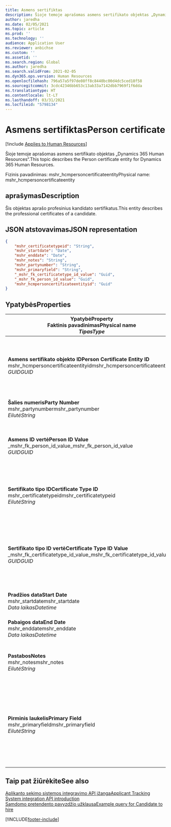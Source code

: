 ```yaml
---
title: Asmens sertifiktas
description: Šioje temoje aprašomas asmens sertifikato objektas „Dynamics 365 Human Resources“.
author: jaredha
ms.date: 02/05/2021
ms.topic: article
ms.prod: ''
ms.technology: ''
audience: Application User
ms.reviewer: anbichse
ms.custom: ''
ms.assetid: ''
ms.search.region: Global
ms.author: jaredha
ms.search.validFrom: 2021-02-05
ms.dyn365.ops.version: Human Resources
ms.openlocfilehash: 796a57a5f97de08ff8c8440bc00d4dc5ced18f58
ms.sourcegitcommit: 3cdc42346bb653c13ab33a7142dbb7969f1f6dda
ms.translationtype: HT
ms.contentlocale: lt-LT
ms.lasthandoff: 03/31/2021
ms.locfileid: "5798134"
---
```

# <a name="person-certificate"></a><span data-ttu-id="7d74f-103">Asmens sertifiktas</span><span class="sxs-lookup"><span data-stu-id="7d74f-103">Person certificate</span></span>

[!include [Applies to Human Resources](../includes/applies-to-hr.md)]

<span data-ttu-id="7d74f-104">Šioje temoje aprašomas asmens sertifikato objektas „Dynamics 365 Human Resources“.</span><span class="sxs-lookup"><span data-stu-id="7d74f-104">This topic describes the Person certificate entity for Dynamics 365 Human Resources.</span></span>

<span data-ttu-id="7d74f-105">Fizinis pavadinimas: mshr_hcmpersoncertificateentity</span><span class="sxs-lookup"><span data-stu-id="7d74f-105">Physical name: mshr_hcmpersoncertificateentity</span></span>

## <a name="description"></a><span data-ttu-id="7d74f-106">aprašymas</span><span class="sxs-lookup"><span data-stu-id="7d74f-106">Description</span></span>

<span data-ttu-id="7d74f-107">Šis objektas aprašo profesinius kandidato sertifikatus.</span><span class="sxs-lookup"><span data-stu-id="7d74f-107">This entity describes the professional certificates of a candidate.</span></span>

## <a name="json-representation"></a><span data-ttu-id="7d74f-108">JSON atstovavimas</span><span class="sxs-lookup"><span data-stu-id="7d74f-108">JSON representation</span></span>

```json
{
    "mshr_certificatetypeid": "String",
    "mshr_startdate": "Date",
    "mshr_enddate": "Date",
    "mshr_notes": "String",
    "mshr_partynumber": "String",
    "mshr_primaryfield": "String",
    "_mshr_fk_certificatetype_id_value": "Guid",
    "_mshr_fk_person_id_value": "Guid",
    "mshr_hcmpersoncertificateentityid": "Guid"
}
```

## <a name="properties"></a><span data-ttu-id="7d74f-109">Ypatybės</span><span class="sxs-lookup"><span data-stu-id="7d74f-109">Properties</span></span>

| <span data-ttu-id="7d74f-110">Ypatybė</span><span class="sxs-lookup"><span data-stu-id="7d74f-110">Property</span></span><br><span data-ttu-id="7d74f-111">**Faktinis pavadinimas**</span><span class="sxs-lookup"><span data-stu-id="7d74f-111">**Physical name**</span></span><br><span data-ttu-id="7d74f-112">**_Tipas_**</span><span class="sxs-lookup"><span data-stu-id="7d74f-112">**_Type_**</span></span> | <span data-ttu-id="7d74f-113">Naudoti</span><span class="sxs-lookup"><span data-stu-id="7d74f-113">Use</span></span> | <span data-ttu-id="7d74f-114">aprašymas</span><span class="sxs-lookup"><span data-stu-id="7d74f-114">Description</span></span> |
| --- | --- | --- |
| <span data-ttu-id="7d74f-115">**Asmens sertifikato objekto ID**</span><span class="sxs-lookup"><span data-stu-id="7d74f-115">**Person Certificate Entity ID**</span></span><br><span data-ttu-id="7d74f-116">mshr_hcmpersoncertificateentityid</span><span class="sxs-lookup"><span data-stu-id="7d74f-116">mshr_hcmpersoncertificateentityid</span></span><br><span data-ttu-id="7d74f-117">*GUID*</span><span class="sxs-lookup"><span data-stu-id="7d74f-117">*GUID*</span></span> | <span data-ttu-id="7d74f-118">Tik skaitomas</span><span class="sxs-lookup"><span data-stu-id="7d74f-118">Read-only</span></span><br><span data-ttu-id="7d74f-119">Būtina</span><span class="sxs-lookup"><span data-stu-id="7d74f-119">Required</span></span> | <span data-ttu-id="7d74f-120">Sistemos sukurtas unikalus identifikatorius asmens sertifikato objekto įrašui.</span><span class="sxs-lookup"><span data-stu-id="7d74f-120">System-generated unique identifier for the person certificate entity record.</span></span> |
| <span data-ttu-id="7d74f-121">**Šalies numeris**</span><span class="sxs-lookup"><span data-stu-id="7d74f-121">**Party Number**</span></span><br><span data-ttu-id="7d74f-122">mshr_partynumber</span><span class="sxs-lookup"><span data-stu-id="7d74f-122">mshr_partynumber</span></span><br><span data-ttu-id="7d74f-123">*Eilutė*</span><span class="sxs-lookup"><span data-stu-id="7d74f-123">*String*</span></span> | <span data-ttu-id="7d74f-124">Skaitymas/rašymas</span><span class="sxs-lookup"><span data-stu-id="7d74f-124">Read/write</span></span><br><span data-ttu-id="7d74f-125">Būtina</span><span class="sxs-lookup"><span data-stu-id="7d74f-125">Required</span></span> | <span data-ttu-id="7d74f-126">Šalies (asmens) kandidato ID.</span><span class="sxs-lookup"><span data-stu-id="7d74f-126">The party (person) ID of the candidate.</span></span> |
| <span data-ttu-id="7d74f-127">**Asmens ID vertė**</span><span class="sxs-lookup"><span data-stu-id="7d74f-127">**Person ID Value**</span></span><br><span data-ttu-id="7d74f-128">_mshr_fk_person_id_value</span><span class="sxs-lookup"><span data-stu-id="7d74f-128">_mshr_fk_person_id_value</span></span><br><span data-ttu-id="7d74f-129">*GUID*</span><span class="sxs-lookup"><span data-stu-id="7d74f-129">*GUID*</span></span> | <span data-ttu-id="7d74f-130">Tik skaitomas</span><span class="sxs-lookup"><span data-stu-id="7d74f-130">Read-only</span></span><br><span data-ttu-id="7d74f-131">Būtina</span><span class="sxs-lookup"><span data-stu-id="7d74f-131">Required</span></span><br><span data-ttu-id="7d74f-132">Užsienio raktas: mshr_dirpersonentityid of mshr_dirpersonentity</span><span class="sxs-lookup"><span data-stu-id="7d74f-132">Foreign key: mshr_dirpersonentityid of mshr_dirpersonentity</span></span> | <span data-ttu-id="7d74f-133">Sistemos sukurtas šalies (asmens) identifikatoriaus objekto įrašas.</span><span class="sxs-lookup"><span data-stu-id="7d74f-133">The system-generated identifier of the party (person) entity record.</span></span> |
| <span data-ttu-id="7d74f-134">**Sertifikato tipo ID**</span><span class="sxs-lookup"><span data-stu-id="7d74f-134">**Certificate Type ID**</span></span><br><span data-ttu-id="7d74f-135">mshr_certificatetypeid</span><span class="sxs-lookup"><span data-stu-id="7d74f-135">mshr_certificatetypeid</span></span><br><span data-ttu-id="7d74f-136">*Eilutė*</span><span class="sxs-lookup"><span data-stu-id="7d74f-136">*String*</span></span> | <span data-ttu-id="7d74f-137">Skaitymas/rašymas</span><span class="sxs-lookup"><span data-stu-id="7d74f-137">Read/write</span></span><br><span data-ttu-id="7d74f-138">Būtina</span><span class="sxs-lookup"><span data-stu-id="7d74f-138">Required</span></span> |  <span data-ttu-id="7d74f-139">Sertifikato tipo nustatyto žmogiškuosiuose ištekliuose identifikatorius.</span><span class="sxs-lookup"><span data-stu-id="7d74f-139">The identifier of the certificate type defined in Human Resources.</span></span> |
| <span data-ttu-id="7d74f-140">**Sertifikato tipo ID vertė**</span><span class="sxs-lookup"><span data-stu-id="7d74f-140">**Certificate Type ID Value**</span></span><br><span data-ttu-id="7d74f-141">_mshr_fk_certificatetype_id_value</span><span class="sxs-lookup"><span data-stu-id="7d74f-141">_mshr_fk_certificatetype_id_value</span></span><br><span data-ttu-id="7d74f-142">*GUID*</span><span class="sxs-lookup"><span data-stu-id="7d74f-142">*GUID*</span></span> | <span data-ttu-id="7d74f-143">Tik skaitomas</span><span class="sxs-lookup"><span data-stu-id="7d74f-143">Read-only</span></span><br><span data-ttu-id="7d74f-144">Būtina</span><span class="sxs-lookup"><span data-stu-id="7d74f-144">Required</span></span><br><span data-ttu-id="7d74f-145">Užsienio raktas: mshr_hcmcertificatetypeentityid mshr_hcmcertificatetypeentity</span><span class="sxs-lookup"><span data-stu-id="7d74f-145">Foreign key: mshr_hcmcertificatetypeentityid of mshr_hcmcertificatetypeentity</span></span> | <span data-ttu-id="7d74f-146">Sistemos sukurtas unikalus identifikatorius sertifikato tipui susietame objekte.</span><span class="sxs-lookup"><span data-stu-id="7d74f-146">System-generated unique identifier of the certificate type in the associated entity.</span></span> |
| <span data-ttu-id="7d74f-147">**Pradžios data**</span><span class="sxs-lookup"><span data-stu-id="7d74f-147">**Start Date**</span></span><br><span data-ttu-id="7d74f-148">mshr_startdate</span><span class="sxs-lookup"><span data-stu-id="7d74f-148">mshr_startdate</span></span><br><span data-ttu-id="7d74f-149">*Data laikas*</span><span class="sxs-lookup"><span data-stu-id="7d74f-149">*Datetime*</span></span> | <span data-ttu-id="7d74f-150">Skaitymas/rašymas</span><span class="sxs-lookup"><span data-stu-id="7d74f-150">Read/write</span></span><br><span data-ttu-id="7d74f-151">Būtina</span><span class="sxs-lookup"><span data-stu-id="7d74f-151">Required</span></span> | <span data-ttu-id="7d74f-152">Sertifikato išdavimo data.</span><span class="sxs-lookup"><span data-stu-id="7d74f-152">The date at which the certificate was issued.</span></span> |
| <span data-ttu-id="7d74f-153">**Pabaigos data**</span><span class="sxs-lookup"><span data-stu-id="7d74f-153">**End Date**</span></span><br><span data-ttu-id="7d74f-154">mshr_enddate</span><span class="sxs-lookup"><span data-stu-id="7d74f-154">mshr_enddate</span></span><br><span data-ttu-id="7d74f-155">*Data laikas*</span><span class="sxs-lookup"><span data-stu-id="7d74f-155">*Datetime*</span></span> | <span data-ttu-id="7d74f-156">Skaitymas/rašymas</span><span class="sxs-lookup"><span data-stu-id="7d74f-156">Read/write</span></span><br><span data-ttu-id="7d74f-157">Pasirinktinai</span><span class="sxs-lookup"><span data-stu-id="7d74f-157">Optional</span></span> | <span data-ttu-id="7d74f-158">Data, kada sertifikatas nustos galioti.</span><span class="sxs-lookup"><span data-stu-id="7d74f-158">The date at which the certificate will expire.</span></span> |
| <span data-ttu-id="7d74f-159">**Pastabos**</span><span class="sxs-lookup"><span data-stu-id="7d74f-159">**Notes**</span></span><br><span data-ttu-id="7d74f-160">mshr_notes</span><span class="sxs-lookup"><span data-stu-id="7d74f-160">mshr_notes</span></span><br><span data-ttu-id="7d74f-161">*Eilutė*</span><span class="sxs-lookup"><span data-stu-id="7d74f-161">*String*</span></span> | <span data-ttu-id="7d74f-162">Skaitymas/rašymas</span><span class="sxs-lookup"><span data-stu-id="7d74f-162">Read/write</span></span><br><span data-ttu-id="7d74f-163">Pasirinktinai</span><span class="sxs-lookup"><span data-stu-id="7d74f-163">Optional</span></span> | <span data-ttu-id="7d74f-164">Komentarai, kuriuos naudoja vadovai ar samdantys asmenys.</span><span class="sxs-lookup"><span data-stu-id="7d74f-164">Notes for use by hiring managers and recruiters.</span></span> |
| <span data-ttu-id="7d74f-165">**Pirminis laukelis**</span><span class="sxs-lookup"><span data-stu-id="7d74f-165">**Primary Field**</span></span><br><span data-ttu-id="7d74f-166">mshr_primaryfield</span><span class="sxs-lookup"><span data-stu-id="7d74f-166">mshr_primaryfield</span></span><br><span data-ttu-id="7d74f-167">*Eilutė*</span><span class="sxs-lookup"><span data-stu-id="7d74f-167">*String*</span></span> | <span data-ttu-id="7d74f-168">Tik skaitomas</span><span class="sxs-lookup"><span data-stu-id="7d74f-168">Read-only</span></span><br><span data-ttu-id="7d74f-169">Būtina</span><span class="sxs-lookup"><span data-stu-id="7d74f-169">Required</span></span> |  <span data-ttu-id="7d74f-170">Laukelis, kuris turi būti naudojamas kaip objekto įrašo identifikatorius.</span><span class="sxs-lookup"><span data-stu-id="7d74f-170">Field to be used as an identifier of the entity record.</span></span> <span data-ttu-id="7d74f-171">Šalies numerio, sertifikato tipo ID ir pradžios datos derinys.</span><span class="sxs-lookup"><span data-stu-id="7d74f-171">Combination of party number, certificate type ID, and start date.</span></span> |

## <a name="see-also"></a><span data-ttu-id="7d74f-172">Taip pat žiūrėkite</span><span class="sxs-lookup"><span data-stu-id="7d74f-172">See also</span></span>

[<span data-ttu-id="7d74f-173">Aplikanto sekimo sistemos integravimo API įžanga</span><span class="sxs-lookup"><span data-stu-id="7d74f-173">Applicant Tracking System integration API introduction</span></span>](hr-admin-integration-ats-api-introduction.md)<br>
[<span data-ttu-id="7d74f-174">Samdomo pretendento pavyzdžio užklausa</span><span class="sxs-lookup"><span data-stu-id="7d74f-174">Example query for Candidate to hire</span></span>](hr-admin-integration-ats-api-candidate-to-hire-example-query.md)



[!INCLUDE[footer-include](../includes/footer-banner.md)]